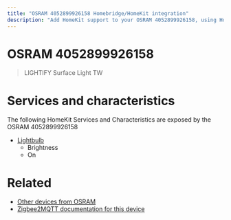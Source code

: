 ```yaml
---
title: "OSRAM 4052899926158 Homebridge/HomeKit integration"
description: "Add HomeKit support to your OSRAM 4052899926158, using Homebridge, Zigbee2MQTT and homebridge-z2m."
---
```

<!---
This file has been GENERATED using src/docgen/docgen.ts
DO NOT EDIT THIS FILE MANUALLY!
-->
# OSRAM 4052899926158
> LIGHTIFY Surface Light TW


# Services and characteristics
The following HomeKit Services and Characteristics are exposed by
the OSRAM 4052899926158

* [Lightbulb](../../light.md)
  * Brightness
  * On


# Related
* [Other devices from OSRAM](../index.md#osram)
* [Zigbee2MQTT documentation for this device](https://www.zigbee2mqtt.io/devices/4052899926158.html)